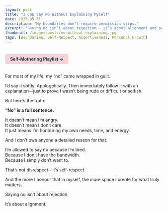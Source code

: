```yaml
---
layout: post
title: "I Can Say No Without Explaining Myself"
date: 2025-05-31
description: "My boundaries don’t require permission slips."
excerpt: "Saying no isn’t about rejection — it’s about alignment and self-respect."
thumbnail: /images/posts/no-without-explaining.jpg
tags: [Boundaries, Self-Respect, Assertiveness, Personal Growth]
---
```


<a href="https://music.youtube.com/playlist?list=PLuO5E1rh5RqIzePJeOjdXo62gwnYJ748_&si=NvtF0mzI9Sx2IoPu&shuffle=1" 
   target="_blank" 
   class="back-button"
   style="display:inline-block; margin: 1rem auto; background-color: #F4D3D8; color: #1A2D41; padding: 0.5rem 1rem; border-radius: 6px; font-weight: 600; text-decoration: none;">
  Self‑Mothering Playlist →
</a>

For most of my life, my “no” came wrapped in guilt.

I’d say it softly. Apologetically. Then immediately follow it with an explanation—just to prove I wasn’t being rude or difficult or selfish.

But here’s the truth:

**“No” is a full sentence.**

It doesn’t mean I’m angry.  
It doesn’t mean I don’t care.  
It just means I’m honouring my own needs, time, and energy.

And I don’t owe anyone a detailed reason for that.

I’m allowed to say no because I’m tired.  
Because I don’t have the bandwidth.  
Because I simply don’t want to.

That’s not disrespect—it’s self-respect.

And the more I honour that in myself, the more space I create for what truly matters.

Saying no isn’t about rejection.

It’s about alignment.
